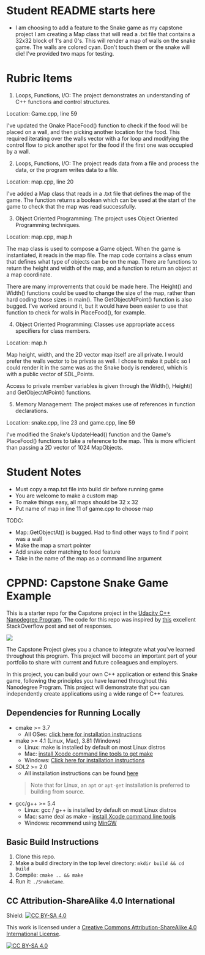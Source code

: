 # Student README starts here

- I am choosing to add a feature to the Snake game as my capstone project
    I am creating a Map class that will read a .txt file that contains a 32x32 block of 1's and 0's. This will render a map of walls on the snake game.
    The walls are colored cyan. Don't touch them or the snake will die!
    I've provided two maps for testing.

# Rubric Items

1. Loops, Functions, I/O: The project demonstrates an understanding of C++ functions and control structures.

Location: Game.cpp, line 59

I've updated the Gnake PlaceFood() function to check if the food will be placed on a wall, and then picking another location for the food. This required iterating over the walls vector with a for loop and modifying the control flow to pick another spot for the food if the first one was occupied by a wall.

2. Loops, Functions, I/O: The project reads data from a file and process the data, or the program writes data to a file.

Location: map.cpp, line 20

I've added a Map class that reads in a .txt file that defines the map of the game. The function returns a boolean which can be used at the start of the game to check that the map was read successfully.

3. Object Oriented Programming: The project uses Object Oriented Programming techniques.

Location: map.cpp, map.h

The map class is used to compose a Game object. When the game is instantiated, it reads in the map file. The map code contains a class enum that defines what type of objects can be on the map. There are functions to return the height and width of the map, and a function to return an object at a map coordinate.

There are many improvements that could be made here. The Height() and Width() functions could be used to change the size of the map, rather than hard coding those sizes in main(). The GetObjectAtPoint() function is also bugged. I've worked around it, but it would have been easier to use that function to check for walls in PlaceFood(), for example.

4. Object Oriented Programming: Classes use appropriate access specifiers for class members.

Location: map.h

Map height, width, and the 2D vector map itself are all private. I would prefer the walls vector to be private as well. I chose to make it public so I could render it in the same was as the Snake body is rendered, which is with a public vector of SDL_Points.

Access to private member variables is given through the Width(), Height() and GetObjectAtPoint() functions.

5. Memory Management: The project makes use of references in function declarations.

Location: snake.cpp, line 23 and game.cpp, line 59

I've modified the Snake's UpdateHead() function and the Game's PlaceFood() functions to take a reference to the map. This is more efficient than passing a 2D vector of 1024 MapObjects.

# Student Notes
- Must copy a map.txt file into build dir before running game
- You are welcome to make a custom map
- To make things easy, all maps should be 32 x 32
- Put name of map in line 11 of game.cpp to choose map

TODO:
- Map::GetObjectAt() is bugged. Had to find other ways to find if point was a wall
- Make the map a smart pointer
- Add snake color matching to food feature
- Take in the name of the map as a command line argument

# CPPND: Capstone Snake Game Example

This is a starter repo for the Capstone project in the [Udacity C++ Nanodegree Program](https://www.udacity.com/course/c-plus-plus-nanodegree--nd213). The code for this repo was inspired by [this](https://codereview.stackexchange.com/questions/212296/snake-game-in-c-with-sdl) excellent StackOverflow post and set of responses.

<img src="snake_game.gif"/>

The Capstone Project gives you a chance to integrate what you've learned throughout this program. This project will become an important part of your portfolio to share with current and future colleagues and employers.

In this project, you can build your own C++ application or extend this Snake game, following the principles you have learned throughout this Nanodegree Program. This project will demonstrate that you can independently create applications using a wide range of C++ features.

## Dependencies for Running Locally
* cmake >= 3.7
  * All OSes: [click here for installation instructions](https://cmake.org/install/)
* make >= 4.1 (Linux, Mac), 3.81 (Windows)
  * Linux: make is installed by default on most Linux distros
  * Mac: [install Xcode command line tools to get make](https://developer.apple.com/xcode/features/)
  * Windows: [Click here for installation instructions](http://gnuwin32.sourceforge.net/packages/make.htm)
* SDL2 >= 2.0
  * All installation instructions can be found [here](https://wiki.libsdl.org/Installation)
  >Note that for Linux, an `apt` or `apt-get` installation is preferred to building from source. 
* gcc/g++ >= 5.4
  * Linux: gcc / g++ is installed by default on most Linux distros
  * Mac: same deal as make - [install Xcode command line tools](https://developer.apple.com/xcode/features/)
  * Windows: recommend using [MinGW](http://www.mingw.org/)

## Basic Build Instructions

1. Clone this repo.
2. Make a build directory in the top level directory: `mkdir build && cd build`
3. Compile: `cmake .. && make`
4. Run it: `./SnakeGame`.


## CC Attribution-ShareAlike 4.0 International


Shield: [![CC BY-SA 4.0][cc-by-sa-shield]][cc-by-sa]

This work is licensed under a
[Creative Commons Attribution-ShareAlike 4.0 International License][cc-by-sa].

[![CC BY-SA 4.0][cc-by-sa-image]][cc-by-sa]

[cc-by-sa]: http://creativecommons.org/licenses/by-sa/4.0/
[cc-by-sa-image]: https://licensebuttons.net/l/by-sa/4.0/88x31.png
[cc-by-sa-shield]: https://img.shields.io/badge/License-CC%20BY--SA%204.0-lightgrey.svg
